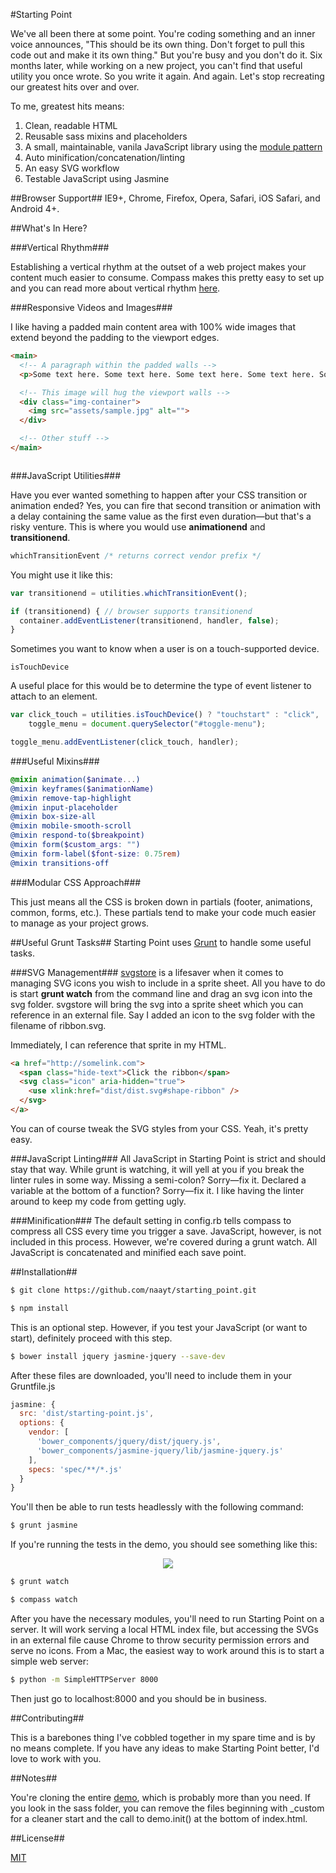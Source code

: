 #Starting Point

We've all been there at some point. You're coding something and an inner voice announces, "This should be its own thing. Don't forget to pull this code out and make it its own thing." But you're busy and you don't do it. Six months later, while working on a new project, you can't find that useful utility you once wrote. So you write it again. And again. Let's stop recreating our greatest hits over and over.

To me, greatest hits means:

1. Clean, readable HTML
2. Reusable sass mixins and placeholders
3. A small, maintainable, vanila JavaScript library using the [module pattern][8]
4. Auto minification/concatenation/linting
5. An easy SVG workflow
6. Testable JavaScript using Jasmine

##Browser Support##
IE9+, Chrome, Firefox, Opera, Safari, iOS Safari, and Android 4+.

##What's In Here?

###Vertical Rhythm###

Establishing a vertical rhythm at the outset of a web project makes your content much easier to consume. Compass makes this pretty easy to set up and you can read more about vertical rhythm [here][3].

###Responsive Videos and Images###

I like having a padded main content area with 100% wide images that extend beyond the padding to the viewport edges.
```html
<main>
  <!-- A paragraph within the padded walls -->
  <p>Some text here. Some text here. Some text here. Some text here. Some text here. Some text here. Some text here. Some text here. Some text here. </p>

  <!-- This image will hug the viewport walls -->
  <div class="img-container">
    <img src="assets/sample.jpg" alt="">
  </div>

  <!-- Other stuff -->
</main>
```
<p align="center">
  <img src="https://dl.dropboxusercontent.com/u/24799515/img_share/full_width_image.jpg" alt="">
</p>

###JavaScript Utilities###

Have you ever wanted something to happen after your CSS transition or animation ended? Yes, you can fire that second transition or animation with a delay containing the same value as the first even duration—but that's a risky venture. This is where you would use **animationend** and **transitionend**.
```javascript
whichTransitionEvent /* returns correct vendor prefix */
```

You might use it like this:

```javascript
var transitionend = utilities.whichTransitionEvent();

if (transitionend) { // browser supports transitionend
  container.addEventListener(transitionend, handler, false);
}
```

Sometimes you want to know when a user is on a touch-supported device.

    isTouchDevice
A useful place for this would be to determine the type of event listener to attach to an element.
```javascript
var click_touch = utilities.isTouchDevice() ? "touchstart" : "click",
    toggle_menu = document.querySelector("#toggle-menu");

toggle_menu.addEventListener(click_touch, handler);
```

###Useful Mixins###
```scss
@mixin animation($animate...)
@mixin keyframes($animationName)
@mixin remove-tap-highlight
@mixin input-placeholder
@mixin box-size-all
@mixin mobile-smooth-scroll
@mixin respond-to($breakpoint)
@mixin form($custom_args: "")
@mixin form-label($font-size: 0.75rem)
@mixin transitions-off
```

###Modular CSS Approach###

This just means all the CSS is broken down in partials (footer, animations, common, forms, etc.). These partials tend to make your code much easier to manage as your project grows.

##Useful Grunt Tasks##
Starting Point uses [Grunt][4] to handle some useful tasks.

###SVG Management###
[svgstore][5] is a lifesaver when it comes to managing SVG icons you wish to include in a sprite sheet. All you have to do is start **grunt watch** from the command line and drag an svg icon into the svg folder. svgstore will bring the svg into a sprite sheet which you can reference in an external file. Say I added an icon to the svg folder with the filename of ribbon.svg.

Immediately, I can reference that sprite in my HTML.
```html
<a href="http://somelink.com">
  <span class="hide-text">Click the ribbon</span>
  <svg class="icon" aria-hidden="true">
    <use xlink:href="dist/dist.svg#shape-ribbon" />
  </svg>
</a>
```
You can of course tweak the SVG styles from your CSS. Yeah, it's pretty easy.

###JavaScript Linting###
All JavaScript in Starting Point is strict and should stay that way. While grunt is watching, it will yell at you if you break the linter rules in some way. Missing a semi-colon? Sorry—fix it. Declared a variable at the bottom of a function? Sorry—fix it. I like having the linter around to keep my code from getting ugly.

###Minification###
The default setting in config.rb tells compass to compress all CSS every time you trigger a save. JavaScript, however, is not included in this process. However, we're covered during a grunt watch. All JavaScript is concatenated and minified each save point.

##Installation##

```sh
$ git clone https://github.com/naayt/starting_point.git
```

```sh
$ npm install
```

This is an optional step. However, if you test your JavaScript (or want to start), definitely proceed with this step.
```sh
$ bower install jquery jasmine-jquery --save-dev
```

After these files are downloaded, you'll need to include them in your Gruntfile.js
```javascript
jasmine: {
  src: 'dist/starting-point.js',
  options: {
    vendor: [
      'bower_components/jquery/dist/jquery.js',
      'bower_components/jasmine-jquery/lib/jasmine-jquery.js'
    ],
    specs: 'spec/**/*.js'
  }
}
```

You'll then be able to run tests headlessly with the following command:
```sh
$ grunt jasmine
```
If you're running the tests in the demo, you should see something like this:
<p align="center">
  <img src="https://dl.dropboxusercontent.com/u/24799515/img_share/grunt_jasmine_tests.png">
</p>

```sh
$ grunt watch
```

```sh
$ compass watch
```

After you have the necessary modules, you'll need to run Starting Point on a server. It will work serving a local HTML index file, but accessing the SVGs in an external file cause Chrome to throw security permission errors and serve no icons. From a Mac, the easiest way to work around this is to start a simple web server:

```sh
$ python -m SimpleHTTPServer 8000
```

Then just go to localhost:8000 and you should be in business.

##Contributing##

This is a barebones thing I've cobbled together in my spare time and is by no means complete. If you have any ideas to make Starting Point better, I'd love to work with you.

##Notes##

You're cloning the entire [demo][6], which is probably more than you need. If you look in the sass folder, you can remove the files beginning with _custom for a cleaner start and the call to demo.init() at the bottom of index.html.

##License##

[MIT][7]

[1]: http://compass-style.org/
[2]: http://sass-lang.com/
[3]: http://www.zell-weekeat.com/compass-vertical-rhythm/
[4]: http://gruntjs.com/
[5]: https://github.com/FWeinb/grunt-svgstore
[6]: http://naayt.github.io/starting_point/
[7]: https://github.com/naayt/starting_point/blob/gh-pages/LICENSE
[8]: http://goo.gl/f5LZm

